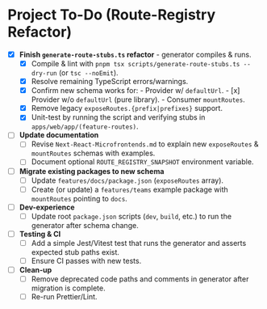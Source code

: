 # Project To-Do (Route-Registry Refactor)

- [x] **Finish `generate-route-stubs.ts` refactor** - generator compiles & runs.
  - [x] Compile & lint with `pnpm tsx scripts/generate-route-stubs.ts --dry-run` (or `tsc --noEmit`).
  - [x] Resolve remaining TypeScript errors/warnings.
  - [x] Confirm new schema works for:
        - Provider w/ `defaultUrl`.
        - [x] Provider w/o `defaultUrl` (pure library).
        - Consumer `mountRoutes`.
  - [x] Remove legacy `exposeRoutes.{prefix|prefixes}` support.
  - [x] Unit-test by running the script and verifying stubs in `apps/web/app/(feature-routes)`.

- [ ] **Update documentation**
  - [ ] Revise `Next-React-Microfrontends.md` to explain new `exposeRoutes` & `mountRoutes` schemas with examples.
  - [ ] Document optional `ROUTE_REGISTRY_SNAPSHOT` environment variable.

- [ ] **Migrate existing packages to new schema**
  - [ ] Update `features/docs/package.json` (`exposeRoutes` array).
  - [ ] Create (or update) a `features/teams` example package with `mountRoutes` pointing to `docs`.

- [ ] **Dev-experience**
  - [ ] Update root `package.json` scripts (`dev`, `build`, etc.) to run the generator after schema change.

- [ ] **Testing & CI**
  - [ ] Add a simple Jest/Vitest test that runs the generator and asserts expected stub paths exist.
  - [ ] Ensure CI passes with new tests.

- [ ] **Clean-up**
  - [ ] Remove deprecated code paths and comments in generator after migration is complete.
  - [ ] Re-run Prettier/Lint.
